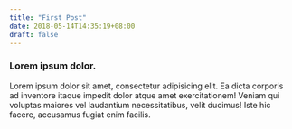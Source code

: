 ```yaml
---
title: "First Post"
date: 2018-05-14T14:35:19+08:00
draft: false
---
```



### Lorem ipsum dolor.

Lorem ipsum dolor sit amet, consectetur adipisicing elit. Ea dicta corporis ad inventore itaque impedit dolor atque amet exercitationem! Veniam qui voluptas maiores vel laudantium necessitatibus, velit ducimus! Iste hic facere, accusamus fugiat enim facilis.